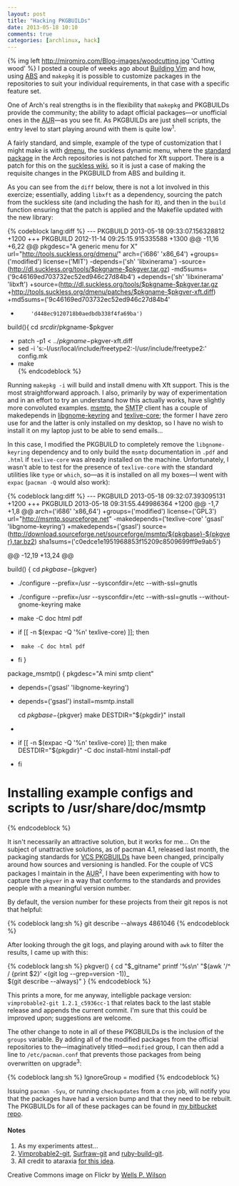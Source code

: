 ```yaml
---
layout: post
title: "Hacking PKGBUILDs"
date: 2013-05-18 10:10
comments: true
categories: [archlinux, hack]
---
```

{% img left http://miromiro.com/Blog-images/woodcutting.jpg 'Cutting wood' %}
I posted a couple of weeks ago about 
[Building Vim](http://jasonwryan.com/blog/2013/03/29/vim/ 'Post on Vim') and how, 
using [ABS](https://wiki.archlinux.org/index.php/Abs 'Arch Build System on the Wiki')
and `makepkg` it is possible to customize packages in the repositories to suit your
individual requirements, in that case with a specific feature set.

One of Arch's real strengths is in the flexibility that `makepkg` and PKGBUILDs provide
the community; the ability to adapt official packages—or unofficial ones in the
[AUR](https://aur.archlinux.org/ 'Arch User Repository')—as you see fit. As PKGBUILDs
are just shell scripts, the entry level to start playing around with them is quite
low<sup>1</sup>.

A fairly standard, and simple, example of the type of customization that I might make
is with [dmenu](http://tools.suckless.org/dmenu/ 'dmenu page'), the suckless dynamic
menu, where the 
[standard package](https://www.archlinux.org/packages/community/x86_64/dmenu/ 'Arch package') 
in the Arch repositories is not patched for Xft support. There is a patch for this on the 
[suckless wiki](http://tools.suckless.org/dmenu/patches/xft 'Xft patch on suckless.org'), so it
is just a case of making the requisite changes in the PKGBUILD from ABS and building it.

As you can see from the `diff` below, there is not a lot involved in this exercize; essentially,
adding `libxft` as a dependency, sourcing the patch from the suckless site (and including the
hash for it), and then in the `build` function ensuring that the patch is applied and the
Makefile updated with the new library:

{% codeblock lang:diff %}
--- PKGBUILD   2013-05-18 09:33:07.156328812 +1200
+++ PKGBUILD   2012-11-14 09:25:15.915335588 +1300
@@ -11,16 +6,22 @@
 pkgdesc="A generic menu for X"
 url="http://tools.suckless.org/dmenu/"
 arch=('i686' 'x86_64')
+groups=('modified')
 license=('MIT')
-depends=('sh' 'libxinerama')
-source=(http://dl.suckless.org/tools/$pkgname-$pkgver.tar.gz)
-md5sums=('9c46169ed703732ec52ed946c27d84b4')
+depends=('sh' 'libxinerama' 'libxft')
+source=(http://dl.suckless.org/tools/$pkgname-$pkgver.tar.gz
+http://tools.suckless.org/dmenu/patches/$pkgname-$pkgver-xft.diff)
+md5sums=('9c46169ed703732ec52ed946c27d84b4'
+         'd448ec9120718b0aedbdb338f4fa69ba')

 build(){
   cd $srcdir/$pkgname-$pkgver
+  patch -p1 < ../$pkgname-$pkgver-xft.diff
+  sed -i 's:-I/usr/local/include/freetype2:-I/usr/include/freetype2:' config.mk
+
   make \
{% endcodeblock %}

Running `makepkg -i` will build and install dmenu with Xft support. This is the most
straightforward approach. I also, primarily by way of experimentation and in an effort
to try an understand how this actually works, have slightly more convoluted examples.
[msmtp](https://www.archlinux.org/packages/extra/x86_64/msmtp/ 'Arch package'), the
<acronym title="Simple Mail Transfer Protocol">SMTP</acronym> client has a couple
of makedepends in 
[libgnome-keyring](https://www.archlinux.org/packages/extra/x86_64/libgnome-keyring/ 'Arch package')
and [texlive-core](https://www.archlinux.org/packages/extra/any/texlive-core/ 'Arch package'); the former
I have zero use for and the latter is only installed on my desktop, so I have no wish to install it on
my laptop just to be able to send emails…

In this case, I modified the PKGBUILD to completely remove the `libgnome-keyring` dependency
and to only build the `msmtp` documentation in `.pdf` and `.html` if `texlive-core` was
already installed on the machine. Unfortunately, I wasn't able to test for the presence of
`texlive-core` with the standard utilities like `type` or `which`, so—as it is installed
on all my boxes—I went with `expac` (`pacman -Q` would also work):

{% codeblock lang:diff %}
--- PKGBUILD    2013-05-18 09:32:07.393095131 +1200
+++ PKGBUILD    2013-05-18 09:31:55.449986364 +1200
@@ -1,7 +1,8 @@
 arch=('i686' 'x86_64')
+groups=('modified')
 license=('GPL3')
 url="http://msmtp.sourceforge.net"
-makedepends=('texlive-core' 'gsasl' 'libgnome-keyring')
+makedepends=('gsasl')
 source=(http://download.sourceforge.net/sourceforge/msmtp/${pkgbase}-${pkgver}.tar.bz2)
 sha1sums=('c0edce1e1951968853f15209c8509699ff9e9ab5')

@@ -12,19 +13,24 @@

 build() {
   cd ${pkgbase}-${pkgver}
-  ./configure --prefix=/usr --sysconfdir=/etc --with-ssl=gnutls
+  ./configure --prefix=/usr --sysconfdir=/etc --with-ssl=gnutls --without-gnome-keyring
   make
-  make -C doc html pdf
+  if [[ -n $(expac -Q '%n' texlive-core) ]]; then
+      make -C doc html pdf
+  fi
 }

 package_msmtp() {
   pkgdesc="A mini smtp client"
-  depends=('gsasl' 'libgnome-keyring')
+  depends=('gsasl')
   install=msmtp.install

   cd ${pkgbase}-${pkgver}
   make DESTDIR="${pkgdir}" install 
+
+  if [[ -n $(expac -Q '%n' texlive-core) ]]; then
   make DESTDIR="${pkgdir}" -C doc install-html install-pdf
+  fi

 # Installing example configs and scripts to /usr/share/doc/msmtp
{% endcodeblock %}

It isn't necessarily an attractive solution, but it works for me…
On the subject of unattractive solutions, as of pacman 4.1, released 
last month, the packaging standards for 
[VCS PKGBUILDs](https://wiki.archlinux.org/index.php/VCS_PKGBUILD_Guidelines 'Arch Wiki page')
have been changed, principally around how sources and versioning is handled. For
the couple of VCS packages I maintain in the <acronym title="Arch User
Repository">AUR</acronym><sup>2</sup>, I have been 
experimenting with how to capture the `pkgver` in a way that conforms to the
standards and provides people with a meaningful version number.

By default, the version number for these projects from their git repos 
is not that helpful:

{% codeblock lang:sh %}
git describe --always
4861046
{% endcodeblock %}

After looking through the git logs, and playing around with `awk` to filter
the results, I came up with this:

{% codeblock lang:sh %}
pkgver() {
  cd "$_gitname"
  printf '%s\n' "$(awk '/^ / {print $2}' <(git log --grep=version -1))_\
  $(git describe --always)"
}
{% endcodeblock %}

This prints a more, for me anyway, intelligble package version: `vimprobable2-git
1.2.1_c5936cc-1` that relates back to the last stable release and appends the 
current commit. I'm sure that this could be improved upon; suggestions are 
welcome.

The other change to note in all of these PKGBUILDs is the inclusion of the
`groups` variable. By adding all of the modified packages from the official
repositories to the—imaginatively titled—`modified` group, I can then add a line
to `/etc/pacman.conf` that prevents those packages from being overwritten on
upgrade<sup>3</sup>:

{% codeblock lang:sh %}
IgnoreGroup = modified
{% endcodeblock %}

Issuing `pacman -Syu`, or running `checkupdates` from a `cron` job, will
notify you that the packages have had a version bump and that they need 
to be rebuilt. The PKGBUILDs for all of these packages can be found in
[my bitbucket repo](https://bitbucket.org/jasonwryan/centurion/src/ff3b3c9d805e197f35aa28dbeb6a9a6555ee7b63/Build?at=default
'Files in bitbucket').

#### Notes
1. As my experiments attest…
2. [Vimprobable2-git](https://aur.archlinux.org/packages/vimprobable2-git/),
[Surfraw-git](https://aur.archlinux.org/packages/surfraw-git/) and
[ruby-build-git](https://aur.archlinux.org/packages/ruby-build-git/).
3. All credit to ataraxia [for this idea](https://bbs.archlinux.org/viewtopic.php?pid=623841#p623841).

Creative Commons image on Flickr by 
[Wells P. Wilson](http://www.flickr.com/photos/wellspwilson/6481217091/ 'Wood
Cutting Wood')
